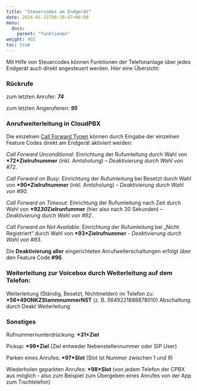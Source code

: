 ```yaml
---
title: "Steuercodes am Endgerät"
date: 2024-01-31T00:10:47+00:00
menu:
  docs:
    parent: "funktionen"
weight: 402
toc: true
---
```


Mit Hilfe von Steuercodes können Funktionen der Telefonanlage über jedes Endgerät auch direkt angesteuert werden. Hier eine Übersicht:

### Rückrufe

 zum letzten Anrufer:      __*74*__ <br>

 zum letzten Angerufenen:  __*95*__ <br>


### Anrufweiterleitung in CloudPBX

Die einzelnen [Call Forward Typen](https://cloudpbx-doku.netcologne.de/docs/funktionen/anrufweiterleitung/#call-forward-typen) können durch Eingabe der einzelnen Feature Codes direkt am Endgerät aktiviert werden:

*Call Forward Unconditional:* Einrichtung der Rufumleitung durch Wahl von **\*72*Zielrufnummer** (inkl. Amtsholung) – *Deaktivierung durch Wahl von #72*.

*Call Forward on Busy:* Einrichtung der Rufumleitung bei Besetzt durch Wahl von **\*90*Zielrufnummer** (inkl. Amtsholung) – *Deaktivierung durch Wahl von #90*.

*Call Forward on Timeout:* Einrichtung der Rufumleitung nach Zeit durch Wahl von **\*92*30*Zielrunfummer** (hier also nach 30 Sekunden) – *Deaktivierung durch Wahl von #92*.

*Call Forward on Not Available:* Einrichtung der Rufumleitung bei „Nicht Registriert“ durch Wahl von **\*93*Zielrufnummer** - *Deaktivierung durch Wahl von #93*.

Die **Deaktivierung aller** eingerichteten Anrufweiterschaltungen erfolgt über den Feature Code **#96**.


### Weiterleitung zur Voicebox durch Weiterleitung auf dem Telefon:

Weiterleitung (Ständig, Besetzt, Nichtmelden) im Telefon zu: **\*56*49ONKZStammnummerNST** (z. B. *56*49221888878010) Abschaltung durch Deakt Weiterleitung


### Sonstiges

 Rufnummernunterdrückung: **\*31*Ziel**<br>
 
 Pickup: **\*99*Ziel** (Ziel entweder Nebenstellennummer oder SIP User)<br>
 
 Parken eines Anrufes: **\*97*Slot** (Slot ist Nummer zwischen 1 und 9)<br>
 
 Wiederholen geparkten Anrufes: **\*98*Slot** (von jedem Telefon der CPBX aus möglich - also zum Beispiel zum Übergeben eines Anrufes von der App zum Tischtelefon)<br>
